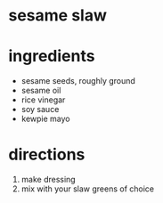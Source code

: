 # sesame slaw

# ingredients
- sesame seeds, roughly ground
- sesame oil
- rice vinegar
- soy sauce
- kewpie mayo

# directions
1. make dressing
1. mix with your slaw greens of choice
